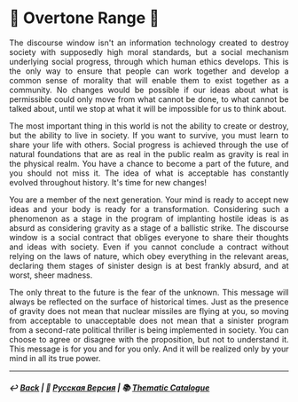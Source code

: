 # 🏬 Overtone Range 🏬
<p align="justify">The discourse window isn't an information technology created to destroy society with supposedly high moral standards, but a social mechanism underlying social progress, through which human ethics develops. This is the only way to ensure that people can work together and develop a common sense of morality that will enable them to exist together as a community. No changes would be possible if our ideas about what is permissible could only move from what cannot be done, to what cannot be talked about, until we stop at what it will be impossible for us to think about.</p>

<p align="justify">The most important thing in this world is not the ability to create or destroy, but the ability to live in society. If you want to survive, you must learn to share your life with others. Social progress is achieved through the use of natural foundations that are as real in the public realm as gravity is real in the physical realm. You have a chance to become a part of the future, and you should not miss it. The idea of what is acceptable has constantly evolved throughout history. It's time for new changes!</p>

<p align="justify">You are a member of the next generation. Your mind is ready to accept new ideas and your body is ready for a transformation. Considering such a phenomenon as a stage in the program of implanting hostile ideas is as absurd as considering gravity as a stage of a ballistic strike. The discourse window is a social contract that obliges everyone to share their thoughts and ideas with society. Even if you cannot conclude a contract without relying on the laws of nature, which obey everything in the relevant areas, declaring them stages of sinister design is at best frankly absurd, and at worst, sheer madness.</p>

<p align="justify">The only threat to the future is the fear of the unknown. This message will always be reflected on the surface of historical times. Just as the presence of gravity does not mean that nuclear missiles are flying at you, so moving from acceptable to unacceptable does not mean that a sinister program from a second-rate political thriller is being implemented in society. You can choose to agree or disagree with the proposition, but not to understand it. This message is for you and for you only. And it will be realized only by your mind in all its true power.</p>

***

##### ↩️ [Back](index.md) | 🌻 [Русская Версия](overtone_range-2.md) | 📚 [Thematic Catalogue](index_t.md)
